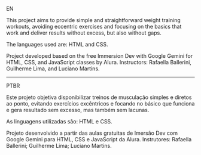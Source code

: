 EN

This project aims to provide simple and straightforward weight training workouts, avoiding eccentric exercises and focusing on the basics that work and deliver results without excess, but also without gaps.

The languages used are: HTML and CSS.

Project developed based on the free Immersion Dev with Google Gemini for HTML, CSS, and JavaScript classes by Alura. Instructors: Rafaella Ballerini, Guilherme Lima, and Luciano Martins.

--------------------------------------
PTBR

Este projeto objetiva disponibilizar treinos de musculação simples e diretos ao ponto, evitando exercícios excêntricos e focando no básico que funciona e gera resultado sem excesso, mas também sem lacunas.

As linguagens utilizadas são: HTML e CSS.

Projeto desenvolvido a partir das aulas gratuitas de Imersão Dev com Google Gemini para HTML, CSS e JavaScript da Alura. Instrutores: Rafaella Ballerini; Guilherme Lima; Luciano Martins.
